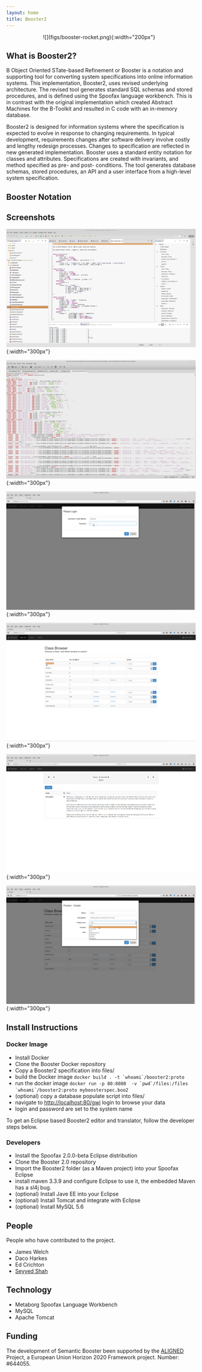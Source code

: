 ```yaml
---
layout: home
title: Booster2
---
```



<div style="text-align:center;margin:0 10px 10px 0" markdown="1">
![](figs/booster-rocket.png){:width="200px"}
</div>

## What is Booster2?

B Object Oriented STate-based Refinement or Booster is a notation and supporting tool for converting system specifications into online information systems. This implementation, Booster2, uses revised underlying architecture. The revised tool generates standard SQL schemas and stored procedures, and is defined using the Spoofax language workbench. This is in contrast with the original implementation which created Abstract Machines for the B-Toolkit and resulted in C code with an in-memory database.

Booster2 is designed for information systems where the specification is expected to evolve in response to changing requirements. In typical development, requirements changes after software delivery involve costly and lengthy redesign processes. Changes to specification are reflected in new generated implementation. Booster uses a standard entity notation for classes and attributes. Specifications are created with invariants, and method specified as pre- and post- conditions. The tool generates database schemas, stored procedures, an API and a user interface from a high-level system specification.

## Booster Notation



## Screenshots

![The Booster Tool](figs/booster-tool.png){:width="300px"}

![A Generated Script (In mysql workbench)](figs/booster-generated-db-script.png){:width="300px"}

![The login for a generated system](figs/booster-system-login-window.png){:width="300px"}

![The main Booster interface](figs/booster-system-main-interface.png){:width="300px"}

![The Booster Object viewer](figs/booster-object-view.png){:width="300px"}

![A Booster generated edit method](figs/booster-generated-method.png){:width="300px"}

## Install Instructions

### Docker Image

- Install Docker
- Clone the Booster Docker repository
- Copy a Booster2 specification into files/
- build the Docker image
```docker build . -t `whoami`/booster2:proto```
- run the docker image
```docker run -p 80:8080  -v `pwd`/files:/files `whoami`/booster2:proto myboosterspec.boo2```
- (optional) copy a database populate script into files/
- navigate to [http://localhost:80/gwi](http://localhost:80/gwi) login to browse your data
- login and password are set to the system name

To get an Eclipse based Booster2 editor and translator, follow the developer steps below.

### Developers

- Install the Spoofax 2.0.0-beta Eclipse distribution
- Clone the Booster 2.0 repository
- Import the Booster2 folder (as a Maven project) into your Spoofax Eclipse
- install maven 3.3.9 and configure Eclipse to use it, the embedded Maven has a sl4j bug.
- (optional) Install Jave EE into your Eclipse 
- (optional) Install Tomcat and integrate with Eclipse 
- (optional) Install MySQL 5.6

## People

People who have contributed to the project.

- James Welch
- Daco Harkes
- Ed Crichton
- [Seyyed Shah](http://sshah.co.uk)

## Technology

- Metaborg Spoofax Language Workbench
- MySQL
- Apache Tomcat

## Funding

The development of Semantic Booster been supported by the [ALIGNED](http://aligned-project.eu/)
Project, a European Union Horizon 2020 Framework project. Number: #644055.


